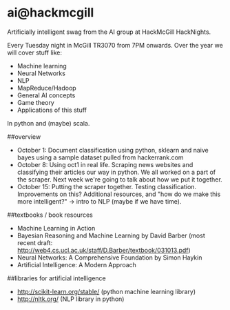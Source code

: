 ai@hackmcgill
==

Artificially intelligent swag from the AI group at HackMcGill HackNights.

Every Tuesday night in McGill TR3070 from 7PM onwards. Over the year we will cover stuff like:

- Machine learning
- Neural Networks
- NLP
- MapReduce/Hadoop
- General AI concepts
- Game theory
- Applications of this stuff

In python and (maybe) scala.

##overview

- October 1: Document classification using python, sklearn and naive bayes using a sample dataset pulled from hackerrank.com
- October 8: Using oct1 in real life. Scraping news websites and classifying their articles our way in python. We all worked on a part of the scraper. Next week we're going to talk about how we put it together.
- October 15: Putting the scraper together. Testing classification. Improvements on this? Additional resources, and "how do we make this more intelligent?" -> intro to NLP (maybe if we have time).

##textbooks / book resources

- Machine Learning in Action
- Bayesian Reasoning and Machine Learning by David Barber (most recent draft: http://web4.cs.ucl.ac.uk/staff/D.Barber/textbook/031013.pdf)
- Neural Networks: A Comprehensive Foundation by Simon Haykin
- Artificial Intelligence: A Modern Approach

##libraries for artificial intelligence

- http://scikit-learn.org/stable/ (python machine learning library)
- http://nltk.org/ (NLP library in python)
